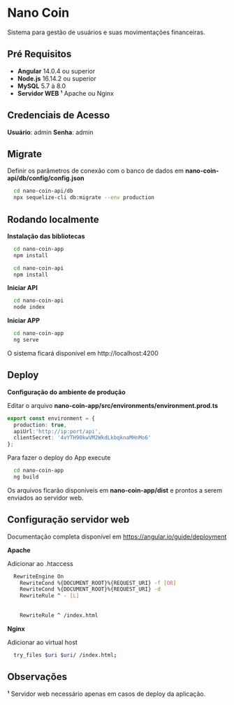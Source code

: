 
# Nano Coin

Sistema para gestão de usuários e suas movimentações financeiras.


## Pré Requisitos


- **Angular** 14.0.4 ou superior
- **Node.js** 16.14.2 ou superior
- **MySQL** 5.7 à 8.0
- **Servidor WEB ¹** Apache ou Nginx



## Credenciais de Acesso

**Usuário**: admin **Senha**: admin
## Migrate

Definir os parâmetros de conexão com o banco de dados em **nano-coin-api/db/config/config.json**


```bash
  cd nano-coin-api/db
  npx sequelize-cli db:migrate --env production
```
## Rodando localmente

**Instalação das bibliotecas**

```bash
  cd nano-coin-app
  npm install

  cd nano-coin-api
  npm install
```


**Iniciar API**

```bash
  cd nano-coin-api
  node index
```

**Iniciar APP**

```bash
  cd nano-coin-app
  ng serve
```

O sistema ficará disponível em http://localhost:4200







## Deploy

**Configuração do ambiente de produção**

Editar o arquivo **nano-coin-app/src/environments/environment.prod.ts**

```ts
export const environment = {
  production: true,
  apiUrl:'http://ip:port/api',
  clientSecret: '4vYTH90kwVM2WkdLkbqknaMHnMo6'
};
```




Para fazer o deploy do App execute



```bash
  cd nano-coin-app
  ng build
```

Os arquivos ficarão disponíveis em **nano-coin-app/dist** e prontos a serem enviados ao servidor web.

## Configuração servidor web

Documentação completa disponível em https://angular.io/guide/deployment

**Apache**


Adicionar ao .htaccess

```bash
  RewriteEngine On 
    RewriteCond %{DOCUMENT_ROOT}%{REQUEST_URI} -f [OR] 
    RewriteCond %{DOCUMENT_ROOT}%{REQUEST_URI} -d 
    RewriteRule ^ - [L] 
  
    
    RewriteRule ^ /index.html
```

**Nginx**



Adicionar ao virtual host

```bash
  try_files $uri $uri/ /index.html;
```


## Observações

**¹** Servidor web necessário apenas em casos de deploy da aplicação.

